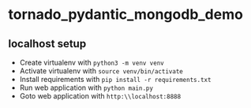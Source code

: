# tornado_pydantic_mongodb_demo

## localhost setup

- Create virtualenv with `python3 -m venv venv`
- Activate virtualenv with `source venv/bin/activate`
- Install requirements with `pip install -r requirements.txt`
- Run web application with `python main.py`
- Goto web application with `http:\\localhost:8888`
